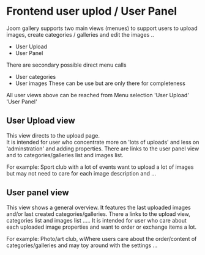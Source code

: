 # Frontend user uplod / User Panel 

Joom gallery supports two main views (menues) to support users to upload images, create categories / galleries and edit the images ..

* User Upload
* User Panel

There are secondary possible direct menu calls

* User categories
* User images
These can be use but are only there for completeness

All user views above can be reached from Menu selection 'User Upload' 'User Panel'

## User Upload view

This view directs to the upload page.  
It is intended for user who concentrate more on 'lots of uploads' and less on 'adminstration' and adding properties. There are links to the user panel view and to categories/galleries list and images list. 

For example: Sport club with a lot of events want to upload a lot of images but may not need to care for each image description and ... 


## User panel view

This view shows a general overview. It features the last uploaded images and/or last created categories/galleries. There a links to the upload view, categories list and images list .....
It is intended for user who care about each uploaded image properties and want to order or exchange items a lot.

For example: Photo/art club, wWhere users care about the order/content of categories/galleries and may toy around with the settings ...


